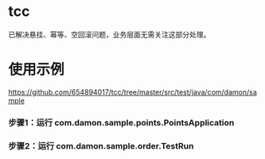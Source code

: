 # tcc

已解决悬挂、幂等、空回滚问题，业务层面无需关注这部分处理。

# 使用示例

https://github.com/654894017/tcc/tree/master/src/test/java/com/damon/sample

### 步骤1：运行 com.damon.sample.points.PointsApplication

### 步骤2：运行 com.damon.sample.order.TestRun